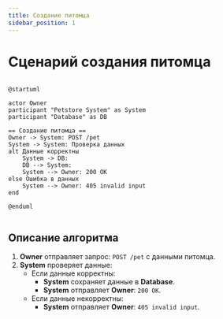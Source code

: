 ```yaml
---
title: Создание питомца
sidebar_position: 1
---
```

# Сценарий создания питомца

```plantuml

@startuml

actor Owner
participant "Petstore System" as System
participant "Database" as DB

== Создание питомца ==
Owner -> System: POST /pet
System -> System: Проверка данных
alt Данные корректны
    System -> DB: 
    DB --> System: 
    System --> Owner: 200 OK
else Ошибка в данных
    System --> Owner: 405 invalid input
end

@enduml


```

## Описание алгоритма

1. **Owner** отправляет запрос: `POST /pet` с данными питомца.
2. **System** проверяет данные:
   - Если данные корректны:
     - **System** сохраняет данные в **Database**.
     - **System** отправляет **Owner**: `200 OK`.
   - Если данные некорректны:
     - **System** отправляет **Owner**: `405 invalid input`.
